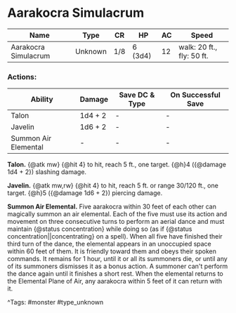 # Aarakocra Simulacrum

| Name | Type | CR | HP | AC | Speed |
|------|------|----|----|----|-------|
| Aarakocra Simulacrum | Unknown | 1/8 | 6 (3d4) | 12 | walk: 20 ft., fly: 50 ft. |

### Actions:

| Ability | Damage | Save DC & Type | On Successful Save |
|---------|--------|----------------|--------------------|
| Talon | 1d4 + 2 | - | - |
| Javelin | 1d6 + 2 | - | - |
| Summon Air Elemental | - | - | - |


**Talon.** {@atk mw} {@hit 4} to hit, reach 5 ft., one target. {@h}4 ({@damage 1d4 + 2}) slashing damage.

**Javelin.** {@atk mw,rw} {@hit 4} to hit, reach 5 ft. or range 30/120 ft., one target. {@h}5 ({@damage 1d6 + 2}) piercing damage.

**Summon Air Elemental.** Five aarakocra within 30 feet of each other can magically summon an air elemental. Each of the five must use its action and movement on three consecutive turns to perform an aerial dance and must maintain {@status concentration} while doing so (as if {@status concentration||concentrating} on a spell). When all five have finished their third turn of the dance, the elemental appears in an unoccupied space within 60 feet of them. It is friendly toward them and obeys their spoken commands. It remains for 1 hour, until it or all its summoners die, or until any of its summoners dismisses it as a bonus action. A summoner can't perform the dance again until it finishes a short rest. When the elemental returns to the Elemental Plane of Air, any aarakocra within 5 feet of it can return with it.

^Tags: #monster #type_unknown